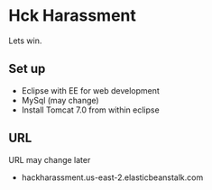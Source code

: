 # Hck Harassment
Lets win. 

## Set up
* Eclipse with EE for web development
* MySql (may change)
* Install Tomcat 7.0 from within eclipse


## URL
URL may change later

 * hackharassment.us-east-2.elasticbeanstalk.com 
